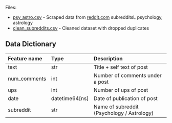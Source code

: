 Files:

- [psy_astro.csv](https://raw.githubusercontent.com/April-DS/General_Assembly_Projects/master/project_3_Reddit/data/psy_astro.csv) - Scraped data from [reddit.com](https://www.reddit.com/) subredditsL psychology, astrology
- [clean_subreddits.csv](https://raw.githubusercontent.com/April-DS/General_Assembly_Projects/master/project_3_Reddit/data/clean_subreddits.csv) - Cleaned dataset with dropped duplicates


## Data Dictionary

| Feature name | Type           | Description                                |
| :----------- | :------------- | :----------------------------------------- |
| text         | str            | Title + self text of post                  |
| num_comments | int            | Number of comments under a post            |
| ups          | int            | Number of ups of post                      |
| date         | datetime64[ns] | Date of publication of post                |
| subreddit    | str            | Name of subreddit (Psychology / Astrology) |
